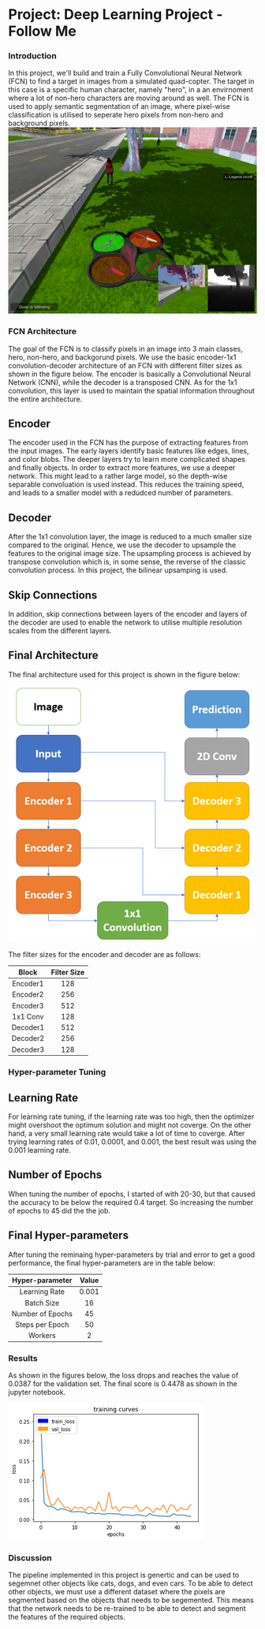 # Project: Deep Learning Project - Follow Me
### Introduction
In this project,  we'll build and train a Fully Convolutional Neural Network (FCN) to find a target in images from a simulated quad-copter.  The target in this case is a specific human character, namely "hero", in a an envirnoment where a lot of non-hero characters are moving around as well. The FCN is used to apply semantic segmentation of an image, where pixel-wise classification is utilised to seperate hero pixels from non-hero and background pixels.
![alt text][image1]

[image1]: ./writeup_images/following.png
[image2]: ./writeup_images/Arch.png
[image3]: ./writeup_images/loss.png

### FCN Architecture
The goal of the FCN is to classify pixels in an image into 3 main classes, hero, non-hero, and backgorund pixels. We use the basic encoder-1x1 convolution-decoder architecture of an FCN with different filter sizes as shown in the figure below. The encoder is basically a Convolutional Neural Network (CNN), while the decoder is a transposed CNN. As for the 1x1 convolution, this layer is used to maintain the spatial information throughout the entire architecture.
## Encoder
The encoder used in the FCN has the purpose of extracting features from the input images. The early layers identify basic features like edges, lines, and color blobs. The deeper layers try to learn more complicated shapes and finally objects.
In order to extract more features, we use a deeper network. This might lead to a rather large model, so the depth-wise separable convoluation is used instead. This reduces the training speed, and leads to a smaller model with a redudced number of parameters.
## Decoder
After the 1x1 convolution layer, the image is reduced to a much smaller size compared to the original. Hence, we use the decoder to upsample the features to the original image size.
The upsampling process is achieved by transpose convolution which is, in some sense, the reverse of the classic convolution process. In this project, the bilinear upsamping is used.
## Skip Connections
In addition, skip connections between layers of the encoder and layers of the decoder are used to enable the network to utilise multiple resolution scales from the different layers.
## Final Architecture
The final architecture used for this project is shown in the figure below:

![alt text][image2]

The filter sizes for the encoder and decoder are as follows:

| Block      	| Filter Size |
|:-----------------:|:-----:|
| Encoder1     | 128 |
| Encoder2          | 256 |
| Encoder3        | 512 |
| 1x1 Conv       | 128 |
| Decoder1            | 512 |
| Decoder2       | 256 |
| Decoder3  | 128 |

### Hyper-parameter Tuning
## Learning Rate
For learning rate tuning, if the learning rate was too high, then the optimizer might overshoot the optimum solution and might not coverge. On the other hand, a very small learning rate would take a lot of time to coverge. After trying learning rates of 0.01, 0.0001, and 0.001, the best result was using the 0.001 learning rate.
## Number of Epochs
When tuning the number of epochs, I started of with 20-30, but that caused the accuracy to be below the required 0.4 target. So increasing the number of epochs to 45 did the the job.
## Final Hyper-parameters
After tuning the reminaing hyper-parameters by trial and error to get a good performance, the final hyper-parameters are in the table below:

| Hyper-parameter  | Value |
|:-----------------:|:-----:|
| Learning Rate     | 0.001 |
| Batch Size          | 16 |
| Number of Epochs        | 45 |
| Steps per Epoch       | 50 |
| Workers            | 2 |

### Results
As shown in the figures below, the loss drops and reaches the value of 0.0387 for the validation set. The final score is 0.4478 as shown in the jupyter notebook.

![alt text][image3]

### Discussion
The pipeline implemented in this project is genertic and can be used to segemnet other objects like cats, dogs, and even cars. To be able to detect other objects, we must use a different dataset where the pixels are segmented based on the objects that needs to be segemented. This means that the network needs to be re-trained to be able to detect and segment the features of the required objects.
